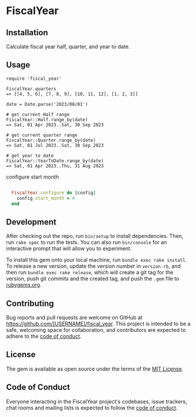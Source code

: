 # FiscalYear


## Installation

Calculate fiscal year half, quarter, and year to date.

## Usage

```
require 'fiscal_year'

FiscalYear.quarters
=> [[4, 5, 6], [7, 8, 9], [10, 11, 12], [1, 2, 3]]

date = Date.parse('2023/08/01')

# get current Half range
FiscalYear::Half.range_by(date)
=> Sat, 01 Apr 2023..Sat, 30 Sep 2023

# get current quarter range
FiscalYear::Quarter.range_by(date)
=> Sat, 01 Jul 2023..Sat, 30 Sep 2023

# get year to date
FiscalYear::YearToDate.range_by(date)
=> Sat, 01 Apr 2023..Thu, 31 Aug 2023
```

configure start month

```config/initializer/FiscalYear.rb

  FiscalYear.configure do |config|
    config.start_month = 4
  end
```

## Development

After checking out the repo, run `bin/setup` to install dependencies. Then, run `rake spec` to run the tests. You can also run `bin/console` for an interactive prompt that will allow you to experiment.

To install this gem onto your local machine, run `bundle exec rake install`. To release a new version, update the version number in `version.rb`, and then run `bundle exec rake release`, which will create a git tag for the version, push git commits and the created tag, and push the `.gem` file to [rubygems.org](https://rubygems.org).

## Contributing

Bug reports and pull requests are welcome on GitHub at https://github.com/[USERNAME]/fiscal_year. This project is intended to be a safe, welcoming space for collaboration, and contributors are expected to adhere to the [code of conduct](https://github.com/[USERNAME]/fiscal_year/blob/master/CODE_OF_CONDUCT.md).

## License

The gem is available as open source under the terms of the [MIT License](https://opensource.org/licenses/MIT).

## Code of Conduct

Everyone interacting in the FiscalYear project's codebases, issue trackers, chat rooms and mailing lists is expected to follow the [code of conduct](https://github.com/[USERNAME]/fiscal_year/blob/master/CODE_OF_CONDUCT.md).
